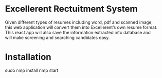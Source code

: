 # Excellerent Rectuitment System
Given different types of resumes including word, pdf and scanned image, this web application will convert them into Excellerent’s own resume format. This react app will also save the information extracted into database and will make screening and searching candidates easy.

# Installation
sudo nmp install
nmp start
